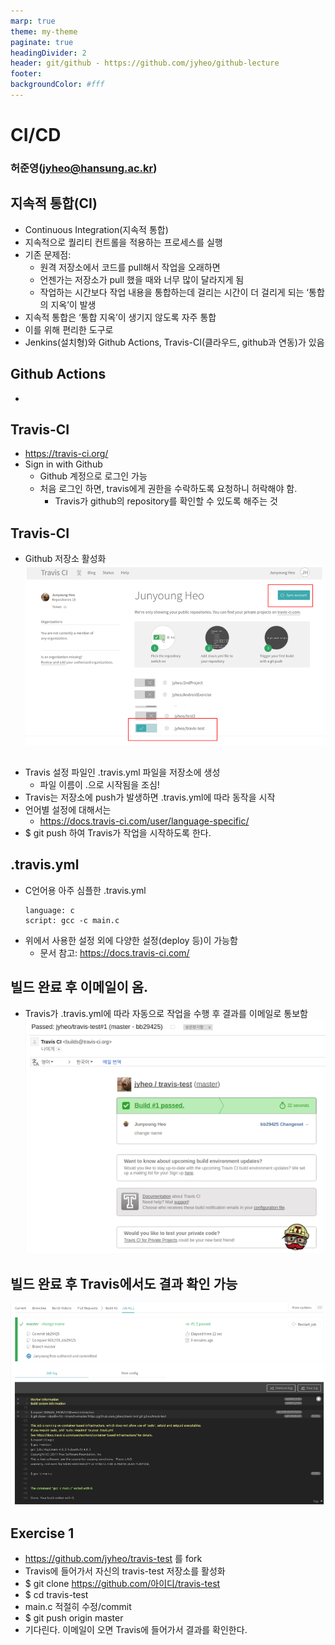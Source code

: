 ```yaml
---
marp: true
theme: my-theme
paginate: true
headingDivider: 2
header: git/github - https://github.com/jyheo/github-lecture
footer: 
backgroundColor: #fff
---
```


# CI/CD
<!-- _class: lead -->
### 허준영(jyheo@hansung.ac.kr)

## 지속적 통합(CI)
- Continuous Integration(지속적 통합)
- 지속적으로 퀄리티 컨트롤을 적용하는 프로세스를 실행
- 기존 문제점:
    - 원격 저장소에서 코드를 pull해서 작업을 오래하면
    - 언젠가는 저장소가 pull 했을 때와 너무 많이 달라지게 됨
    - 작업하는 시간보다 작업 내용을 통합하는데 걸리는 시간이 더 걸리게 되는 ‘통합의 지옥’이 발생
- 지속적 통합은 ‘통합 지옥’이 생기지 않도록 자주 통합
- 이를 위해 편리한 도구로
- Jenkins(설치형)와 Github Actions, Travis-CI(클라우드, github과 연동)가 있음

## Github Actions
- 

## Travis-CI
- https://travis-ci.org/
- Sign in with Github
    - Github 계정으로 로그인 가능
    - 처음 로그인 하면, travis에게 권한을 수락하도록 요청하니 허락해야 함.
        - Travis가 github의 repository를 확인할 수 있도록 해주는 것

## Travis-CI
- Github 저장소 활성화
![](images/ci/travis-github.png)


##
- Travis 설정 파일인 .travis.yml 파일을 저장소에 생성
    - 파일 이름이 .으로 시작됨을 조심!
- Travis는 저장소에 push가 발생하면 .travis.yml에 따라 동작을 시작
- 언어별 설정에 대해서는
    - https://docs.travis-ci.com/user/language-specific/
- $ git push 하여 Travis가 작업을 시작하도록 한다.


## .travis.yml
- C언어용 아주 심플한 .travis.yml
    ```
    language: c
    script: gcc -c main.c
    ```
- 위에서 사용한 설정 외에 다양한 설정(deploy 등)이 가능함
    - 문서 참고: https://docs.travis-ci.com/


## 빌드 완료 후 이메일이 옴.
- Travis가 .travis.yml에 따라 자동으로 작업을 수행 후 결과를 이메일로 통보함
![](images/ci/travis-result-email.png)

## 빌드 완료 후 Travis에서도 결과 확인 가능
![](images/ci/travis-result.png)

## Exercise 1
- https://github.com/jyheo/travis-test 를 fork
- Travis에 들어가서 자신의 travis-test 저장소를 활성화
- $ git clone https://github.com/아이디/travis-test
- $ cd travis-test
- main.c 적절히 수정/commit
- $ git push origin master
- 기다린다. 이메일이 오면 Travis에 들어가서 결과를 확인한다.
